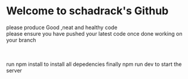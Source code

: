 # Welcome to  schadrack's Github
please produce Good ,neat and healthy code  <br/>
please ensure you have pushed your latest code once done working on your branch

<br/>
<br/>
run npm install to install all depedencies
finally npm run dev to start the server
